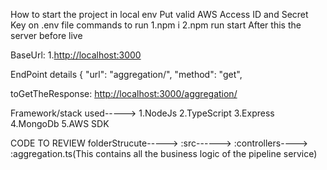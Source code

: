 <p>How to start the project in local env
Put valid AWS Access ID and Secret Key on .env file
 commands to run
 1.npm i
 2.npm run start
After this the server before live</p>
<p>BaseUrl:
1.<a href="http://localhost:3000">http://localhost:3000</a></p>
<p>EndPoint details
    {
        &quot;url&quot;: &quot;aggregation/&quot;,
        &quot;method&quot;: &quot;get&quot;,</p>
<p>toGetTheResponse:
<a href="http://localhost:3000/aggregation/">http://localhost:3000/aggregation/</a></p>
<p>Framework/stack used-----&gt;
1.NodeJs
2.TypeScript
3.Express
4.MongoDb
5.AWS SDK</p>
<p>CODE TO REVIEW
folderStrucute-----&gt;
                    :src------&gt;
                                :controllers----&gt;
                                                :aggregation.ts(This contains all the business logic of the pipeline service)</p>

                        

